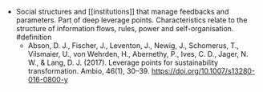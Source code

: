 - Social structures and [[institutions]] that manage feedbacks and parameters. Part of deep leverage points. Characteristics relate to the structure of information flows, rules, power and self-organisation. #definition
	- Abson, D. J., Fischer, J., Leventon, J., Newig, J., Schomerus, T., Vilsmaier, U., von Wehrden, H., Abernethy, P., Ives, C. D., Jager, N. W., & Lang, D. J. (2017). Leverage points for sustainability transformation. Ambio, 46(1), 30–39. https://doi.org/10.1007/s13280-016-0800-y
